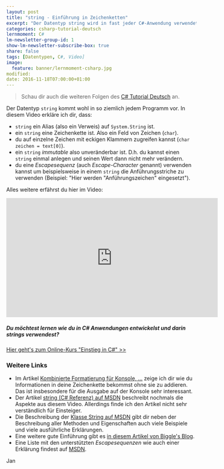 ```yaml
---
layout: post
title: "string - Einführung in Zeichenketten"
excerpt: "Der Datentyp string wird in fast jeder C#-Anwendung verwendet. Hier erfährst du die Grundlagen!"
categories: csharp-tutorial-deutsch
lernmoment: C#
lm-newsletter-group-id: 1
show-lm-newsletter-subscribe-box: true
share: false
tags: [Datentypen, C#, Video]
image:
  feature: banner/lernmoment-csharp.jpg
modified:
date: 2016-11-18T07:00:00+01:00
---
```


> Schau dir auch die weiteren Folgen des [C# Tutorial Deutsch](/csharp-tutorial-deutsch/) an.

Der Datentyp `string` kommt wohl in so ziemlich jedem Programm vor. In diesem Video erkläre ich dir, dass:

 - `string` ein Alias (also ein Verweis) auf `System.String` ist.
 - ein `string` eine Zeichenkette ist. Also ein Feld von Zeichen (`char`).
 - du auf einzelne Zeichen mit eckigen Klammern zugreifen kannst (`char zeichen = text[0]`).
 - ein `string` *immutable* also unveränderbar ist. D.h. du kannst einen `string` einmal anlegen und seinen Wert dann nicht mehr verändern.
 - du eine *Escapesequenz* (auch *Escape-Character* genannt) verwenden kannst um beispielsweise in einem `string` die Anführungsstriche zu verwenden (Beispiel: "Hier werden \"Anführungszeichen\" eingesetzt").  

Alles weitere erfährst du hier im Video:

<iframe width="560" height="315" src="https://www.youtube-nocookie.com/embed/HbZTrkIE9Io" frameborder="0" allow="encrypted-media" allowfullscreen></iframe>

<div class="subscribe-notice">
<h5>Du möchtest lernen wie du in C# Anwendungen entwickelst und darin strings verwendest?</h5>
<a markdown="0" href="https://www.udemy.com/course/einstieg-in-csharp-software-programmieren-wie-ein-profi/?couponCode=CS_20-0920_LMDE" class="notice-button">Hier geht's zum Online-Kurs "Einstieg in C#" >></a>
</div>

### Weitere Links

 - Im Artikel [Kombinierte Formatierung für Konsole, ...](/csharp-programmieren/kombinierte-formatierung-fuer-konsole-datei/) zeige ich dir wie du Informationen in deine Zeichenkette bekommst ohne sie zu addieren. Das ist insbesondere für die Ausgabe auf der Konsole sehr interessant.
 - Der Artikel [string (C# Referenz) auf MSDN](https://msdn.microsoft.com/de-de/library/362314fe.aspx) beschreibt nochmals die Aspekte aus diesem Video. Allerdings finde ich den Artikel nicht sehr verständlich für Einsteiger.
 - Die Beschreibung der [Klasse String auf MSDN](https://msdn.microsoft.com/de-de/library/system.string(v=vs.110).aspx) gibt dir neben der Beschreibung aller Methoden und Eigenschaften auch viele Beispiele und viele ausführliche Erklärungen.
 - Eine weitere gute Einführung gibt es [in diesem Artikel von Biggle's Blog](http://www.biggle.de/blog/c-4-0-grundlagen-string-texthandling).
 - Eine Liste mit den unterstützten *Escapesequenzen* wie auch einer Erklärung findest auf [MSDN](https://msdn.microsoft.com/de-de/library/h21280bw.aspx). 

Jan
